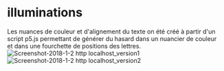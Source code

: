 # illuminations
Les nuances de couleur et d'alignement du texte on été créé à partir d'un script p5.js permettant de générer du hasard dans un nuancier de couleur et dans une fourchette de positions des lettres.
![Screenshot-2018-1-2 http localhost_version1](https://github.com/user-attachments/assets/4ccdd4c2-1f8a-4f00-bf4f-e4e9a9949d81)
![Screenshot-2018-1-2 http localhost_version2](https://github.com/user-attachments/assets/47cc97d4-ea35-4d9c-99ea-425447026185)

